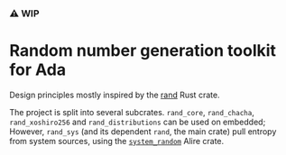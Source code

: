### ⚠️ WIP

# Random number generation toolkit for Ada

Design principles mostly inspired by the [rand](https://github.com/rust-random/rand) Rust crate.

The project is split into several subcrates. `rand_core`, `rand_chacha`, `rand_xoshiro256` and `rand_distributions` can be used on embedded; However, `rand_sys` (and its dependent `rand`, the main crate) pull entropy from system sources, using the [`system_random`](https://alire.ada.dev/crates/system_random) Alire crate.
